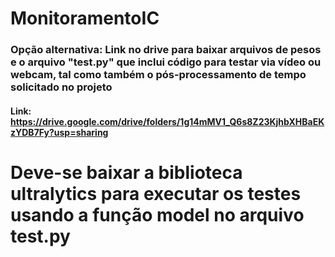 # MonitoramentoIC
### Opção alternativa: Link no drive para baixar arquivos de pesos e o arquivo "test.py" que inclui código para testar via vídeo ou webcam, tal como também o pós-processamento de tempo solicitado no projeto
#### Link: https://drive.google.com/drive/folders/1g14mMV1_Q6s8Z23KjhbXHBaEKzYDB7Fy?usp=sharing

# Deve-se baixar a biblioteca ultralytics para executar os testes usando a função model no arquivo test.py
